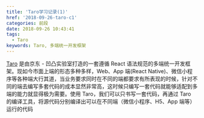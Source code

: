 ```yaml
---
title: 'Taro学习记录(1)'
href: '2018-09-26-taro-c1'
categories: 前段
date: 2018-09-26 10:43:41
tags:
  - Taro
keywords: Taro, 多端统一开发框架
---
```

[Taro](https://taro.aotu.io) 是由京东 - 凹凸实验室打造的一套遵循 React 语法规范的多端统一开发框架。现如今市面上端的形态多种多样，Web、App 端(React Native)、微信小程序等各种端大行其道，当业务要求同时在不同的端都要求有所表现的时候，针对不同的端去编写多套代码的成本显然非常高，这时候只编写一套代码就能够适配到多端的能力就显得极为需要。使用 Taro，我们可以只书写一套代码，再通过 Taro 的编译工具，将源代码分别编译出可以在不同端（微信小程序、H5、App 端等）运行的代码
<!--more-->
